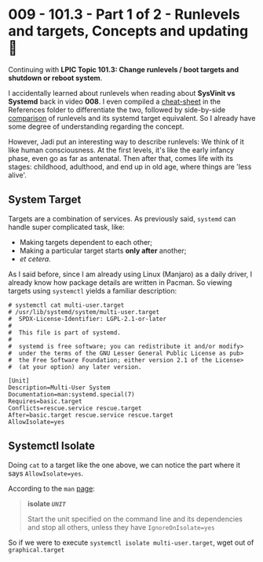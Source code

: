 # 009 - 101.3 - Part 1 of 2 - Runlevels and targets, Concepts and updating 🔄
Continuing with **LPIC Topic 101.3: Change runlevels / boot targets and shutdown or reboot system**.

I accidentally learned about runlevels when reading about **SysVinit vs Systemd** back in video **008**. I even compiled a [cheat-sheet](./References/init-systems.md#systemd-vs-sysvinit-cheat-sheet) in the References folder to differentiate the two, followed by side-by-side [comparison](./References/init-systems.md#notes-on-runlevelstargets) of runlevels and its systemd target equivalent. So I already have some degree of understanding regarding the concept.

However, Jadi put an interesting way to describe runlevels: We think of it like human consciousness. At the first levels, it's like the early infancy phase, even go as far as antenatal. Then after that, comes life with its stages: childhood, adulthood, and end up in old age, where things are 'less alive'.

## System Target
Targets are a combination of services. As previously said, `systemd` can handle super complicated task, like:
- Making targets dependent to each other;
- Making a particular target starts **only after** another; 
- *et cetera*.

As I said before, since I am already using Linux (Manjaro) as a daily driver, I already know how package details are written in Pacman. So viewing targets using `systemctl` yields a familiar description:
```
# systemctl cat multi-user.target
# /usr/lib/systemd/system/multi-user.target
#  SPDX-License-Identifier: LGPL-2.1-or-later
#
#  This file is part of systemd.
#
#  systemd is free software; you can redistribute it and/or modify>
#  under the terms of the GNU Lesser General Public License as pub>
#  the Free Software Foundation; either version 2.1 of the License>
#  (at your option) any later version.

[Unit]
Description=Multi-User System
Documentation=man:systemd.special(7)
Requires=basic.target
Conflicts=rescue.service rescue.target
After=basic.target rescue.service rescue.target
AllowIsolate=yes
```

## Systemctl Isolate
Doing `cat` to a target like the one above, we can notice the part where it says `AllowIsolate=yes`.

According to the `man` [page](https://www.freedesktop.org/software/systemd/man/latest/systemctl.html#isolate%20UNIT): 
> **isolate _`UNIT`_**
> 
> Start the unit specified on the command line and its dependencies and stop all others, unless they have `IgnoreOnIsolate=yes`

So if we were to execute `systemctl isolate multi-user.target`, wget out of `graphical.target`